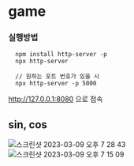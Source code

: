 # game

### 실행방법

```
  npm install http-server -p
  npx http-server

  // 원하는 포트 번호가 있을 시
  npx http-server -p 5000
```
http://127.0.0.1:8080 으로 접속



## sin, cos
![스크린샷 2023-03-09 오후 7 28 43](https://user-images.githubusercontent.com/50893303/223996970-7ee6262a-ae4d-45fd-8913-3ca92ad61458.png)
<br/>
![스크린샷 2023-03-09 오후 7 15 09](https://user-images.githubusercontent.com/50893303/223996978-55ce4f9f-5f26-4be6-9e6e-2b53f3c89741.png)
